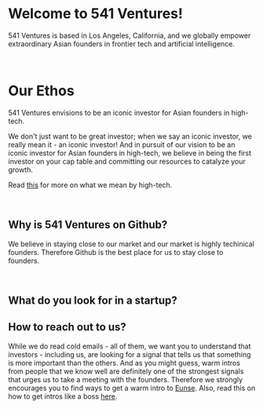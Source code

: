 # Welcome to 541 Ventures!

541 Ventures is based in Los Angeles, California, and we globally empower extraordinary Asian founders in frontier tech and artificial intelligence.

<br/>

# Our Ethos

541 Ventures envisions to be an iconic investor for Asian founders in high-tech.

We don't just want to be great investor; when we say an iconic investor, we really mean it - an iconic investor!  And in pursuit of our vision to be an iconic investor for Asian founders in high-tech, we believe in being the first investor on your cap table and committing our resources to catalyze your growth.

Read [this](https://github.com/541VC/541/blob/main/high-tech.md) for more on what we mean by high-tech.

<br/>

## Why is 541 Ventures on Github?

We believe in staying close to our market and our market is highly techinical founders.  Therefore Github is the best place for us to stay close to founders.

<br/>

## What do you look for in a startup?


## How to reach out to us?

While we do read cold emails - all of them, we want you to understand that investors - including us, are looking for a signal that tells us that something is more important than the others.  And as you might guess, warm intros from people that we know well are definitely one of the strongest signals that urges us to take a meeting with the founders.  Therefore we strongly encourages you to find ways to get a warm intro to [Eunse](https://linkedin.com/in/eunse).  Also, read this on how to get intros like a boss [here](http://eun5e.com/2022/02/how-to-get-intros-like-a-boss/).
